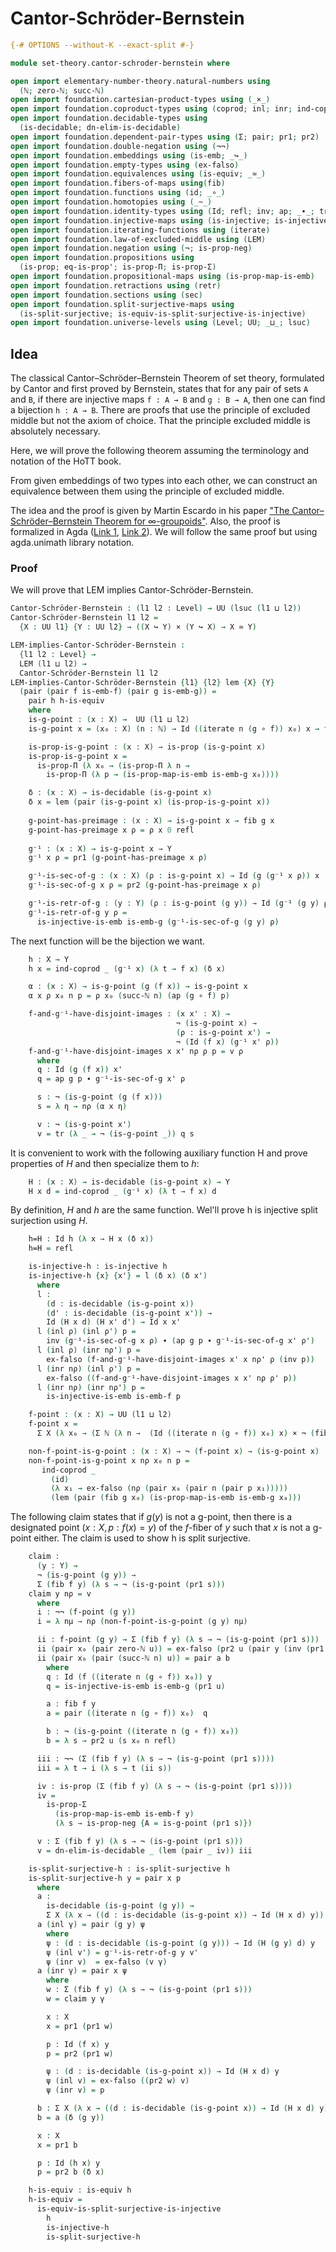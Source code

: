# Cantor-Schröder-Bernstein

```agda
{-# OPTIONS --without-K --exact-split #-}

module set-theory.cantor-schroder-bernstein where

open import elementary-number-theory.natural-numbers using
  (ℕ; zero-ℕ; succ-ℕ)
open import foundation.cartesian-product-types using (_×_)
open import foundation.coproduct-types using (coprod; inl; inr; ind-coprod)
open import foundation.decidable-types using
  (is-decidable; dn-elim-is-decidable)
open import foundation.dependent-pair-types using (Σ; pair; pr1; pr2)
open import foundation.double-negation using (¬¬)
open import foundation.embeddings using (is-emb; _↪_)
open import foundation.empty-types using (ex-falso)
open import foundation.equivalences using (is-equiv; _≃_)
open import foundation.fibers-of-maps using(fib)
open import foundation.functions using (id; _∘_)
open import foundation.homotopies using (_~_)
open import foundation.identity-types using (Id; refl; inv; ap; _∙_; tr)
open import foundation.injective-maps using (is-injective; is-injective-is-emb)
open import foundation.iterating-functions using (iterate)
open import foundation.law-of-excluded-middle using (LEM)
open import foundation.negation using (¬; is-prop-neg)
open import foundation.propositions using
  (is-prop; eq-is-prop'; is-prop-Π; is-prop-Σ)
open import foundation.propositional-maps using (is-prop-map-is-emb)
open import foundation.retractions using (retr)
open import foundation.sections using (sec)
open import foundation.split-surjective-maps using
  (is-split-surjective; is-equiv-is-split-surjective-is-injective)
open import foundation.universe-levels using (Level; UU; _⊔_; lsuc)
```

## Idea

The classical Cantor–Schröder–Bernstein Theorem of set theory, formulated by Cantor and first proved by Bernstein, states that for any pair of sets `A` and `B`, if there are injective maps `f : A → B` and `g : B → A`, then one can find a bijection `h : A → B`. There are proofs that use the principle of excluded middle but not the axiom of choice. That the principle excluded middle is absolutely necessary.

Here, we will prove the following theorem assuming the terminology and notation of the HoTT book.

From given embeddings of two types into each other, we can construct an equivalence between them using the principle of excluded middle.

The idea and the proof is given by Martin Escardo in his paper ["The Cantor–Schröder–Bernstein Theorem for ∞-groupoids"](https://doi.org/10.1007/s40062-021-00284-6). Also, the proof is formalized in Agda ([Link 1](https://www.cs.bham.ac.uk/~mhe/TypeTopology/CantorSchroederBernstein.html), [Link 2](https://github.com/martinescardo/TypeTopology)). We will follow the same proof but using agda.unimath library notation.

### Proof

We will prove that LEM implies Cantor-Schröder-Bernstein.

```agda
Cantor-Schröder-Bernstein : (l1 l2 : Level) → UU (lsuc (l1 ⊔ l2))
Cantor-Schröder-Bernstein l1 l2 =
  {X : UU l1} {Y : UU l2} → ((X ↪ Y) × (Y ↪ X) → X ≃ Y)

LEM-implies-Cantor-Schröder-Bernstein :
  {l1 l2 : Level} →
  LEM (l1 ⊔ l2) →
  Cantor-Schröder-Bernstein l1 l2
LEM-implies-Cantor-Schröder-Bernstein {l1} {l2} lem {X} {Y}
  (pair (pair f is-emb-f) (pair g is-emb-g)) =
    pair h h-is-equiv
    where
    is-g-point : (x : X) →  UU (l1 ⊔ l2)
    is-g-point x = (x₀ : X) (n : ℕ) → Id ((iterate n (g ∘ f)) x₀) x → fib g x₀

    is-prop-is-g-point : (x : X) → is-prop (is-g-point x)
    is-prop-is-g-point x =
      is-prop-Π (λ x₀ → (is-prop-Π λ n →
        is-prop-Π (λ p → (is-prop-map-is-emb is-emb-g x₀))))

    δ : (x : X) → is-decidable (is-g-point x)
    δ x = lem (pair (is-g-point x) (is-prop-is-g-point x))
   
    g-point-has-preimage : (x : X) → is-g-point x → fib g x
    g-point-has-preimage x ρ = ρ x 0 refl
   
    g⁻¹ : (x : X) → is-g-point x → Y
    g⁻¹ x ρ = pr1 (g-point-has-preimage x ρ)

    g⁻¹-is-sec-of-g : (x : X) (ρ : is-g-point x) → Id (g (g⁻¹ x ρ)) x
    g⁻¹-is-sec-of-g x ρ = pr2 (g-point-has-preimage x ρ) 

    g⁻¹-is-retr-of-g : (y : Y) (ρ : is-g-point (g y)) → Id (g⁻¹ (g y) ρ) y
    g⁻¹-is-retr-of-g y ρ =
      is-injective-is-emb is-emb-g (g⁻¹-is-sec-of-g (g y) ρ)
```

The next function will be the bijection we want.

```agda
    h : X → Y
    h x = ind-coprod _ (g⁻¹ x) (λ t → f x) (δ x)

    α : (x : X) → is-g-point (g (f x)) → is-g-point x
    α x ρ x₀ n p = ρ x₀ (succ-ℕ n) (ap (g ∘ f) p)

    f-and-g⁻¹-have-disjoint-images : (x x' : X) →
                                     ¬ (is-g-point x) →
                                     (ρ : is-g-point x') →
                                     ¬ (Id (f x) (g⁻¹ x' ρ))
    f-and-g⁻¹-have-disjoint-images x x' nρ ρ p = v ρ
      where
      q : Id (g (f x)) x'
      q = ap g p ∙ g⁻¹-is-sec-of-g x' ρ

      s : ¬ (is-g-point (g (f x)))
      s = λ η → nρ (α x η)

      v : ¬ (is-g-point x')
      v = tr (λ _ → ¬ (is-g-point _)) q s
```

It is convenient to work with the following auxiliary function H and prove properties of $H$ and then specialize them to $h$:

```agda
    H : (x : X) → is-decidable (is-g-point x) → Y
    H x d = ind-coprod _ (g⁻¹ x) (λ t → f x) d
```

By definition, $H$ and $h$ are the same function. Wel'll prove h is injective split surjection using $H$.

```agda
    h=H : Id h (λ x → H x (δ x))
    h=H = refl

    is-injective-h : is-injective h
    is-injective-h {x} {x'} = l (δ x) (δ x')
      where
      l :
        (d : is-decidable (is-g-point x))
        (d' : is-decidable (is-g-point x')) →
        Id (H x d) (H x' d') → Id x x'
      l (inl ρ) (inl ρ') p =
        inv (g⁻¹-is-sec-of-g x ρ) ∙ (ap g p ∙ g⁻¹-is-sec-of-g x' ρ')
      l (inl ρ) (inr nρ') p =
        ex-falso (f-and-g⁻¹-have-disjoint-images x' x nρ' ρ (inv p))
      l (inr nρ) (inl ρ') p =
        ex-falso ((f-and-g⁻¹-have-disjoint-images x x' nρ ρ' p))
      l (inr nρ) (inr nρ') p =
        is-injective-is-emb is-emb-f p

    f-point : (x : X) → UU (l1 ⊔ l2)
    f-point x =
      Σ X (λ x₀ → (Σ ℕ (λ n →  (Id ((iterate n (g ∘ f)) x₀) x) × ¬ (fib g x₀))))

    non-f-point-is-g-point : (x : X) → ¬ (f-point x) → (is-g-point x)
    non-f-point-is-g-point x nρ x₀ n p =
       ind-coprod _
         (id)
         (λ x₁ → ex-falso (nρ (pair x₀ (pair n (pair p x₁)))))
         (lem (pair (fib g x₀) (is-prop-map-is-emb is-emb-g x₀)))
```

The following claim states that if $g (y)$ is not a g-point, then there is a designated point $(x : X , p : f(x)=y)$ of the $f$-fiber of $y$ such that $x$ is not a g-point either. The claim is used to show h is split surjective.

```agda
    claim :
      (y : Y) →
      ¬ (is-g-point (g y)) →
      Σ (fib f y) (λ s → ¬ (is-g-point (pr1 s)))
    claim y nρ = v
      where
      i : ¬¬ (f-point (g y))
      i = λ nμ → nρ (non-f-point-is-g-point (g y) nμ)

      ii : f-point (g y) → Σ (fib f y) (λ s → ¬ (is-g-point (pr1 s)))
      ii (pair x₀ (pair zero-ℕ u)) = ex-falso (pr2 u (pair y (inv (pr1 u))))
      ii (pair x₀ (pair (succ-ℕ n) u)) = pair a b
        where
        q : Id (f ((iterate n (g ∘ f)) x₀)) y
        q = is-injective-is-emb is-emb-g (pr1 u)

        a : fib f y
        a = pair ((iterate n (g ∘ f)) x₀)  q

        b : ¬ (is-g-point ((iterate n (g ∘ f)) x₀))
        b = λ s → pr2 u (s x₀ n refl)

      iii : ¬¬ (Σ (fib f y) (λ s → ¬ (is-g-point (pr1 s))))
      iii = λ t → i (λ s → t (ii s))

      iv : is-prop (Σ (fib f y) (λ s → ¬ (is-g-point (pr1 s))))
      iv =
        is-prop-Σ
          (is-prop-map-is-emb is-emb-f y)
          (λ s → is-prop-neg {A = is-g-point (pr1 s)})

      v : Σ (fib f y) (λ s → ¬ (is-g-point (pr1 s)))
      v = dn-elim-is-decidable _ (lem (pair _ iv)) iii

    is-split-surjective-h : is-split-surjective h
    is-split-surjective-h y = pair x p
      where
      a :
        is-decidable (is-g-point (g y)) →
        Σ X (λ x → ((d : is-decidable (is-g-point x)) → Id (H x d) y))
      a (inl γ) = pair (g y) ψ
        where
        ψ : (d : is-decidable (is-g-point (g y))) → Id (H (g y) d) y
        ψ (inl v') = g⁻¹-is-retr-of-g y v'
        ψ (inr v)  = ex-falso (v γ)
      a (inr γ) = pair x ψ
        where
        w : Σ (fib f y) (λ s → ¬ (is-g-point (pr1 s)))
        w = claim y γ

        x : X
        x = pr1 (pr1 w)

        p : Id (f x) y
        p = pr2 (pr1 w)

        ψ : (d : is-decidable (is-g-point x)) → Id (H x d) y
        ψ (inl v) = ex-falso ((pr2 w) v)
        ψ (inr v) = p

      b : Σ X (λ x → ((d : is-decidable (is-g-point x)) → Id (H x d) y))
      b = a (δ (g y))

      x : X
      x = pr1 b

      p : Id (h x) y
      p = pr2 b (δ x)

    h-is-equiv : is-equiv h
    h-is-equiv =
      is-equiv-is-split-surjective-is-injective
        h
        is-injective-h
        is-split-surjective-h      
```

